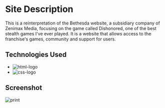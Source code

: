 # Site Description

This is a reinterpretation of the Bethesda website, a subsidiary company of Zenimax Media, focusing on the game called Dishonored, one of the best stealth games I've ever played. It is a website that allows access to the franchise's games, community and support for users.

## Technologies Used

- <img src="https://img.shields.io/badge/HTML5-E34F26?style=for-the-badge&logo=html5&logoColor=white" alt="html-logo" /> 
- <img src="https://img.shields.io/badge/CSS3-1572B6?style=for-the-badge&logo=css3&logoColor=white" alt="css-logo" />

## Screenshot

<img src="https://github.com/MiK-WeN/bethesta-dishonored-website/blob/master/src/img/screen-capture.png?raw=true" alt="print" />
